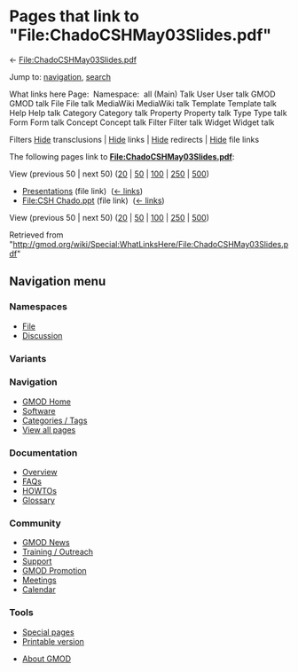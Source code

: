 <div id="mw-page-base" class="noprint">

</div>

<div id="mw-head-base" class="noprint">

</div>

<div id="content" class="mw-body" role="main">

<span id="top"></span>

<div id="mw-js-message" style="display:none;">

</div>



# <span dir="auto">Pages that link to "File:ChadoCSHMay03Slides.pdf"</span>

<div id="bodyContent">

<div id="contentSub">

←
[File:ChadoCSHMay03Slides.pdf](/wiki/File:ChadoCSHMay03Slides.pdf "File:ChadoCSHMay03Slides.pdf")

</div>

<div id="jump-to-nav" class="mw-jump">

Jump to: [navigation](#mw-navigation), [search](#p-search)

</div>

<div id="mw-content-text">

What links here Page:  Namespace:  all (Main) Talk User User talk GMOD
GMOD talk File File talk MediaWiki MediaWiki talk Template Template talk
Help Help talk Category Category talk Property Property talk Type Type
talk Form Form talk Concept Concept talk Filter Filter talk Widget
Widget talk

Filters
[Hide](/mediawiki/index.php?title=Special:WhatLinksHere/File:ChadoCSHMay03Slides.pdf&hidetrans=1 "Special:WhatLinksHere/File:ChadoCSHMay03Slides.pdf")
transclusions \|
[Hide](/mediawiki/index.php?title=Special:WhatLinksHere/File:ChadoCSHMay03Slides.pdf&hidelinks=1 "Special:WhatLinksHere/File:ChadoCSHMay03Slides.pdf")
links \|
[Hide](/mediawiki/index.php?title=Special:WhatLinksHere/File:ChadoCSHMay03Slides.pdf&hideredirs=1 "Special:WhatLinksHere/File:ChadoCSHMay03Slides.pdf")
redirects \|
[Hide](/mediawiki/index.php?title=Special:WhatLinksHere/File:ChadoCSHMay03Slides.pdf&hideimages=1 "Special:WhatLinksHere/File:ChadoCSHMay03Slides.pdf")
file links

The following pages link to
**[File:ChadoCSHMay03Slides.pdf](/wiki/File:ChadoCSHMay03Slides.pdf "File:ChadoCSHMay03Slides.pdf")**:

View (previous 50 \| next 50)
([20](/mediawiki/index.php?title=Special:WhatLinksHere/File:ChadoCSHMay03Slides.pdf&limit=20 "Special:WhatLinksHere/File:ChadoCSHMay03Slides.pdf")
\|
[50](/mediawiki/index.php?title=Special:WhatLinksHere/File:ChadoCSHMay03Slides.pdf&limit=50 "Special:WhatLinksHere/File:ChadoCSHMay03Slides.pdf")
\|
[100](/mediawiki/index.php?title=Special:WhatLinksHere/File:ChadoCSHMay03Slides.pdf&limit=100 "Special:WhatLinksHere/File:ChadoCSHMay03Slides.pdf")
\|
[250](/mediawiki/index.php?title=Special:WhatLinksHere/File:ChadoCSHMay03Slides.pdf&limit=250 "Special:WhatLinksHere/File:ChadoCSHMay03Slides.pdf")
\|
[500](/mediawiki/index.php?title=Special:WhatLinksHere/File:ChadoCSHMay03Slides.pdf&limit=500 "Special:WhatLinksHere/File:ChadoCSHMay03Slides.pdf"))

- [Presentations](/wiki/Presentations "Presentations") (file link) ‎
  <span class="mw-whatlinkshere-tools">([←
  links](/mediawiki/index.php?title=Special:WhatLinksHere&target=Presentations "Special:WhatLinksHere"))</span>
- [File:CSH Chado.ppt](/wiki/File:CSH_Chado.ppt "File:CSH Chado.ppt")
  (file link) ‎ <span class="mw-whatlinkshere-tools">([←
  links](/mediawiki/index.php?title=Special:WhatLinksHere&target=File%3ACSH+Chado.ppt "Special:WhatLinksHere"))</span>

View (previous 50 \| next 50)
([20](/mediawiki/index.php?title=Special:WhatLinksHere/File:ChadoCSHMay03Slides.pdf&limit=20 "Special:WhatLinksHere/File:ChadoCSHMay03Slides.pdf")
\|
[50](/mediawiki/index.php?title=Special:WhatLinksHere/File:ChadoCSHMay03Slides.pdf&limit=50 "Special:WhatLinksHere/File:ChadoCSHMay03Slides.pdf")
\|
[100](/mediawiki/index.php?title=Special:WhatLinksHere/File:ChadoCSHMay03Slides.pdf&limit=100 "Special:WhatLinksHere/File:ChadoCSHMay03Slides.pdf")
\|
[250](/mediawiki/index.php?title=Special:WhatLinksHere/File:ChadoCSHMay03Slides.pdf&limit=250 "Special:WhatLinksHere/File:ChadoCSHMay03Slides.pdf")
\|
[500](/mediawiki/index.php?title=Special:WhatLinksHere/File:ChadoCSHMay03Slides.pdf&limit=500 "Special:WhatLinksHere/File:ChadoCSHMay03Slides.pdf"))

</div>

<div class="printfooter">

Retrieved from
"<http://gmod.org/wiki/Special:WhatLinksHere/File:ChadoCSHMay03Slides.pdf>"

</div>

<div id="catlinks" class="catlinks catlinks-allhidden">

</div>

<div class="visualClear">

</div>

</div>

</div>

<div id="mw-navigation">

## Navigation menu

<div id="mw-head">



<div id="left-navigation">

<div id="p-namespaces" class="vectorTabs" role="navigation"
aria-labelledby="p-namespaces-label">

### Namespaces

- <span id="ca-nstab-image"><a href="/wiki/File:ChadoCSHMay03Slides.pdf" accesskey="c"
  title="View the file page [c]">File</a></span>
- <span id="ca-talk"><a
  href="/mediawiki/index.php?title=File_talk:ChadoCSHMay03Slides.pdf&amp;action=edit&amp;redlink=1"
  accesskey="t"
  title="Discussion about the content page [t]">Discussion</a></span>

</div>

<div id="p-variants" class="vectorMenu emptyPortlet" role="navigation"
aria-labelledby="p-variants-label">

### 

### Variants[](#)

<div class="menu">

</div>

</div>

</div>

<div id="right-navigation">





</div>



</div>

</div>

</div>

<div id="mw-panel">

<div id="p-logo" role="banner">

<a href="/wiki/Main_Page"
style="background-image: url(http://gmod.org/images/GMOD-cogs.png);"
title="Visit the main page"></a>

</div>

<div id="p-Navigation" class="portal" role="navigation"
aria-labelledby="p-Navigation-label">

### Navigation

<div class="body">

- <span id="n-GMOD-Home">[GMOD Home](/wiki/Main_Page)</span>
- <span id="n-Software">[Software](/wiki/GMOD_Components)</span>
- <span id="n-Categories-.2F-Tags">[Categories /
  Tags](/wiki/Categories)</span>
- <span id="n-View-all-pages">[View all
  pages](/wiki/Special:AllPages)</span>

</div>

</div>

<div id="p-Documentation" class="portal" role="navigation"
aria-labelledby="p-Documentation-label">

### Documentation

<div class="body">

- <span id="n-Overview">[Overview](/wiki/Overview)</span>
- <span id="n-FAQs">[FAQs](/wiki/Category:FAQ)</span>
- <span id="n-HOWTOs">[HOWTOs](/wiki/Category:HOWTO)</span>
- <span id="n-Glossary">[Glossary](/wiki/Glossary)</span>

</div>

</div>

<div id="p-Community" class="portal" role="navigation"
aria-labelledby="p-Community-label">

### Community

<div class="body">

- <span id="n-GMOD-News">[GMOD News](/wiki/GMOD_News)</span>
- <span id="n-Training-.2F-Outreach">[Training /
  Outreach](/wiki/Training_and_Outreach)</span>
- <span id="n-Support">[Support](/wiki/Support)</span>
- <span id="n-GMOD-Promotion">[GMOD
  Promotion](/wiki/GMOD_Promotion)</span>
- <span id="n-Meetings">[Meetings](/wiki/Meetings)</span>
- <span id="n-Calendar">[Calendar](/wiki/Calendar)</span>

</div>

</div>

<div id="p-tb" class="portal" role="navigation"
aria-labelledby="p-tb-label">

### Tools

<div class="body">

- <span id="t-specialpages"><a href="/wiki/Special:SpecialPages" accesskey="q"
  title="A list of all special pages [q]">Special pages</a></span>
- <span id="t-print"><a
  href="/mediawiki/index.php?title=Special:WhatLinksHere/File:ChadoCSHMay03Slides.pdf&amp;printable=yes"
  rel="alternate" accesskey="p"
  title="Printable version of this page [p]">Printable version</a></span>

</div>

</div>

</div>

</div>

<div id="footer" role="contentinfo">

- <span id="footer-places-about">[About
  GMOD](/wiki/GMOD:About "GMOD:About")</span>

<!-- -->






</div>
